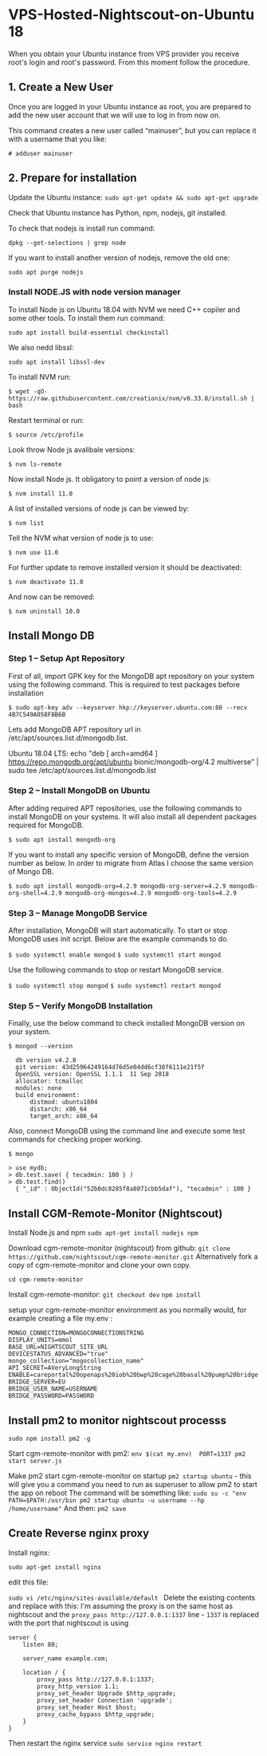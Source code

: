 # VPS-Hosted-Nightscout-on-Ubuntu 18

When you obtain your Ubuntu instance from VPS provider you receive root's login and root's password. From this moment follow the procedure.

## 1. Create a New User
Once you are logged in your Ubuntu instance as root, you are prepared to add the new user account that we will use to log in from now on.

This command creates a new user called “mainuser”, but you can replace it with a username that you like:

`# adduser mainuser`

## 2. Prepare for installation

Update the Ubuntu instance:
`sudo apt-get update && sudo apt-get upgrade`

Check that Ubuntu instance has Python, npm, nodejs, git installed.

To check that nodejs is install run command:

 `dpkg --get-selections | grep node`

If you want to install another version of nodejs, remove the old one:

 `sudo apt purge nodejs`

### Install NODE.JS with node version manager

To install Node js on Ubuntu 18.04 with NVM we need C++ copiler and some other tools. To install them run command:

 `sudo apt install build-essential checkinstall`

We also nedd libssl:

 `sudo apt install libssl-dev`

To install NVM run:

`$ wget -qO- https://raw.githubusercontent.com/creationix/nvm/v0.33.8/install.sh | bash`

Restart terminal or run:

`$ source /etc/profile`

Look throw Node js avalibale versions:

`$ nvm ls-remote`

Now install Node js. It obligatory to point a version of node js:

`$ nvm install 11.0`

A list of installed versions of node js can be viewed by:

`$ nvm list`

Tell the NVM what version of node js to use:

 `$ nvm use 11.0`
 
For further update to remove installed version it should be deactivated:

 `$ nvm deactivate 11.0`

And now can be removed:

 `$ nvm uninstall 10.0`

## Install Mongo DB

### Step 1 – Setup Apt Repository

First of all, import GPK key for the MongoDB apt repository on your system using the following command. This is required to test packages before installation

`$ sudo apt-key adv --keyserver hkp://keyserver.ubuntu.com:80 --recv 4B7C549A058F8B6B`

Lets add MongoDB APT repository url in /etc/apt/sources.list.d/mongodb.list.

Ubuntu 18.04 LTS:
echo "deb [ arch=amd64 ] https://repo.mongodb.org/apt/ubuntu bionic/mongodb-org/4.2 multiverse" | sudo tee /etc/apt/sources.list.d/mongodb.list

### Step 2 – Install MongoDB on Ubuntu

After adding required APT repositories, use the following commands to install MongoDB on your systems. It will also install all dependent packages required for MongoDB.

`$ sudo apt install mongodb-org`

If you want to install any specific version of MongoDB, define the version number as below. In order to migrate from Atlas I choose the same version of Mongo DB.

`$ sudo apt install mongodb-org=4.2.9 mongodb-org-server=4.2.9 mongodb-org-shell=4.2.9 mongodb-org-mongos=4.2.9 mongodb-org-tools=4.2.9`

### Step 3 – Manage MongoDB Service

After installation, MongoDB will start automatically. To start or stop MongoDB uses init script. Below are the example commands to do.

`$ sudo systemctl enable mongod`
`$ sudo systemctl start mongod`

Use the following commands to stop or restart MongoDB service.

`$ sudo systemctl stop mongod`
`$ sudo systemctl restart mongod`

### Step 5 – Verify MongoDB Installation

Finally, use the below command to check installed MongoDB version on your system.

`$ mongod --version` 
```
  db version v4.2.8
  git version: 43d25964249164d76d5e04dd6cf38f6111e21f5f
  OpenSSL version: OpenSSL 1.1.1  11 Sep 2018
  allocator: tcmalloc
  modules: none
  build environment:
      distmod: ubuntu1804
      distarch: x86_64
      target_arch: x86_64
```      
Also, connect MongoDB using the command line and execute some test commands for checking proper working.

`$ mongo`

```
> use mydb;
> db.test.save( { tecadmin: 100 } )
> db.test.find()
  { "_id" : ObjectId("52b0dc8285f8a8071cbb5daf"), "tecadmin" : 100 }
```

## Install CGM-Remote-Monitor (Nightscout)
Install Node.js and npm  `sudo apt-get install nodejs npm`

Download cgm-remote-monitor (nightscout) from github:
`git clone https://github.com/nightscout/cgm-remote-monitor.git`
Alternatively fork a copy of cgm-remote-monitor and clone your own copy.

`cd cgm-remote-monitor`

Install cgm-remote-monitor:
`git checkout dev`
`npm install` 

setup your cgm-remote-monitor environment as you normally would, for example creating a file my.env :
```
MONGO_CONNECTION=MONGOCONNECTIONSTRING
DISPLAY_UNITS=mmol
BASE_URL=NIGHTSCOUT_SITE_URL
DEVICESTATUS_ADVANCED="true"
mongo_collection="mogocollection_name"
API_SECRET=AVeryLongString
ENABLE=careportal%20openaps%20iob%20bwp%20cage%20basal%20pump%20bridge
BRIDGE_SERVER=EU
BRIDGE_USER_NAME=USERNAME
BRIDGE_PASSWORD=PASSWORD
```

## Install pm2 to monitor nightscout processs
`sudo npm install pm2 -g`

Start cgm-remote-monitor with pm2:
`env $(cat my.env)  PORT=1337 pm2 start server.js`

Make pm2 start cgm-remote-monitor on startup
`pm2 startup ubuntu` - this will give you a command you need to run as superuser to allow pm2 to start the app on reboot 
The command will be something like:
`sudo su -c "env PATH=$PATH:/usr/bin pm2 startup ubuntu -u username --hp /home/username"`
And then:
`pm2 save`

## Create Reverse nginx proxy

Install nginx:

`sudo apt-get install nginx`

edit this file:

`sudo vi /etc/nginx/sites-available/default `
Delete the existing contents and replace with this:
I'm assuming the proxy is on the same host as nightscout and the `proxy_pass http://127.0.0.1:1337` line - `1337` is replaced with the port that nightscout is using

```
server {
    listen 80;

    server_name example.com;

    location / {
        proxy_pass http://127.0.0.1:1337;
        proxy_http_version 1.1;
        proxy_set_header Upgrade $http_upgrade;
        proxy_set_header Connection 'upgrade';
        proxy_set_header Host $host;
        proxy_cache_bypass $http_upgrade;
    }
}
```

Then restart the nginx service 
`sudo service nginx restart`

